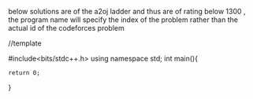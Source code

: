 below solutions are of the a2oj ladder and thus are of rating below 1300 , 
the program name will specify the index of the problem rather than the actual id of the codeforces problem


//template

#include<bits/stdc++.h>
using namespace std;
int main(){
    
    
    
    
    return 0;
}